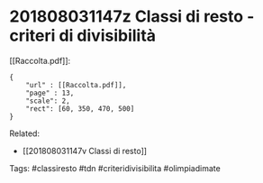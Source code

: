 # 201808031147z Classi di resto - criteri di divisibilità
[[Raccolta.pdf]]:
```pdf
{
	"url" : [[Raccolta.pdf]],
	"page" : 13,
	"scale": 2,
	"rect": [60, 350, 470, 500]
}
```

Related:
- [[201808031147v Classi di resto]]

Tags:
	#classiresto 
	#tdn 
	#criteridivisibilita
	#olimpiadimate 